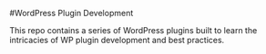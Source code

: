 #WordPress Plugin Development

This repo contains a series of WordPress plugins built to learn the intricacies of WP plugin development and best practices.